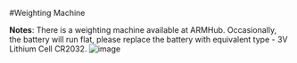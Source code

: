 #Weighting Machine

**Notes**: There is a weighting machine available at ARMHub. Occasionally, the battery will run flat, please replace the battery with equivalent type - 3V Lithium Cell CR2032. ![image](https://user-images.githubusercontent.com/128882130/230755883-c2d57a0f-7210-4b39-8f69-ccf66b9adb23.png)

